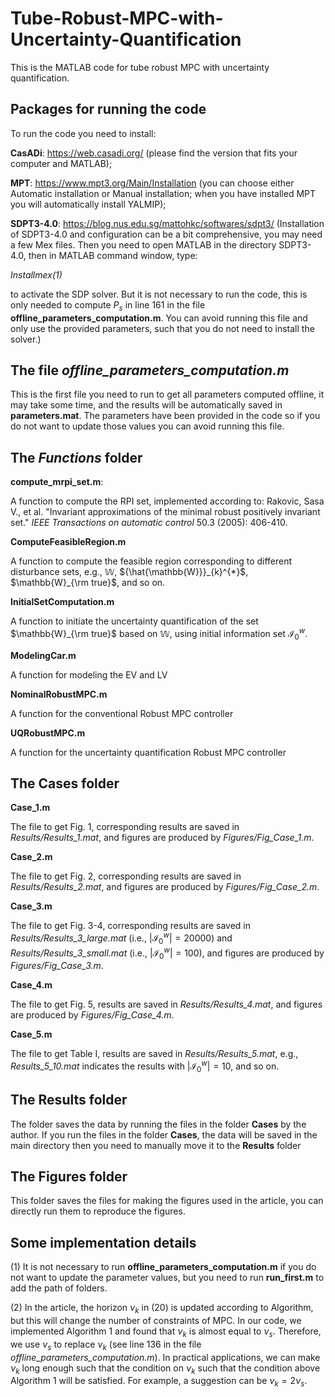 # Tube-Robust-MPC-with-Uncertainty-Quantification
This is the MATLAB code for tube robust MPC with uncertainty quantification.
## Packages for running the code
To run the code you need to install:

**CasADi**: https://web.casadi.org/ (please find the version that fits your computer and MATLAB);

**MPT**: https://www.mpt3.org/Main/Installation (you can choose either Automatic installation or Manual installation; when you have installed MPT you will automatically install YALMIP);

**SDPT3-4.0**: https://blog.nus.edu.sg/mattohkc/softwares/sdpt3/
(Installation of SDPT3-4.0 and configuration can be a bit comprehensive, you may need a few Mex files. Then you need to open MATLAB in the directory SDPT3-4.0, then in MATLAB command window, type:

*Installmex(1)*

to activate the SDP solver. But it is not necessary to run the code, this is only needed to compute $P_s$ in line 161 in the file **offline_parameters_computation.m**. You can avoid running this file and only use the provided parameters, such that you do not need to install the solver.)

## The file *offline_parameters_computation.m*
This is the first file you need to run to get all parameters computed offline, it may take some time, and the results will be automatically saved in **parameters.mat**. The parameters have been provided in the code so if 
you do not want to update those values you can avoid running this file.

## The *Functions* folder
**compute_mrpi_set.m**:

A function to compute the RPI set, implemented according to:
Rakovic, Sasa V., et al. "Invariant approximations of the minimal robust positively invariant set." *IEEE Transactions on automatic control* 50.3 (2005): 406-410.

**ComputeFeasibleRegion.m**

A function to compute the feasible region corresponding to different disturbance sets, e.g., $\mathbb{W}$, ${\hat{\mathbb{W}}}_{k}^{*}$, $\mathbb{W}_{\rm true}$, and so on.

**InitialSetComputation.m**

A function to initiate the uncertainty quantification of the set $\mathbb{W}_{\rm true}$ based on $\mathbb{W}$, using initial information set
$\mathcal{I}_0^w$.

**ModelingCar.m**

A function for modeling the EV and LV

**NominalRobustMPC.m**

A function for the conventional Robust MPC controller

**UQRobustMPC.m**

A function for the uncertainty quantification Robust MPC controller

## The **Cases** folder

**Case_1.m**

The file to get Fig. 1, corresponding results are saved in *Results/Results_1.mat*, and figures are produced by *Figures/Fig_Case_1.m*.

**Case_2.m**

The file to get Fig. 2, corresponding results are saved in *Results/Results_2.mat*, and figures are produced by *Figures/Fig_Case_2.m*.

**Case_3.m**

The file to get Fig. 3-4, corresponding results are saved in *Results/Results_3_large.mat* (i.e., $|\mathcal{I}_0^w| = 20000$) and *Results/Results_3_small.mat* (i.e., $|\mathcal{I}_0^w| = 100$), and figures are produced by *Figures/Fig_Case_3.m*.

**Case_4.m**

The file to get Fig. 5, results are saved in *Results/Results_4.mat*, and figures are produced by *Figures/Fig_Case_4.m*.

**Case_5.m**

The file to get Table I, results are saved in *Results/Results_5.mat*, e.g., *Results_5_10.mat* indicates the results with $|\mathcal{I}_0^w| = 10$, and so on.

## The **Results** folder

The folder saves the data by running the files in the folder **Cases** by the author. If you run the files in the folder **Cases**, the data will be saved in the main directory then you need to manually move it to the **Results** folder

## The **Figures** folder

This folder saves the files for making the figures used in the article, you can directly run them to reproduce the figures.

## Some implementation details
(1) It is not necessary to run **offline_parameters_computation.m** if you do not want to update the parameter values, but you need to run **run_first.m** to add the path of folders.

(2) In the article, the horizon $\nu_k$ in (20) is updated according to Algorithm, but this will change the number of constraints of MPC. In our code, we implemented Algorithm 1 and found that $\nu_k$ is almost equal to $\nu_s$. Therefore, we use $\nu_s$ to replace $\nu_k$ (see line 136 in the file *offline_parameters_computation.m*). In practical applications, we can make $\nu_k$ long enough such that the condition on $\nu_k$ such that the condition above Algorithm 1 will be satisfied. For example, a suggestion can be $\nu_k = 2\nu_s$.
